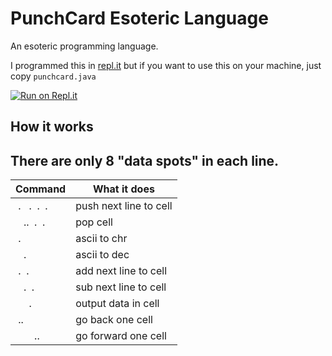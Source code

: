 # PunchCard Esoteric Language
An esoteric programming language.

I programmed this in [repl.it](https://repl.it) but if you want to use this on your machine, just copy `punchcard.java`

[![Run on Repl.it](https://repl.it/badge/github/Supercolbat/PunchCard-PL)](https://repl.it/github/Supercolbat/PunchCard-PL)

## How it works
There are only 8 "data spots" in each line.
---

| Command     | What it does           |
| --- | --- |
|&nbsp;.&nbsp;&nbsp;&nbsp;.&nbsp;&nbsp;.&nbsp;&nbsp;.&nbsp;| push next line to cell |
|&nbsp;&nbsp;&nbsp;..&nbsp;&nbsp;.&nbsp;&nbsp;.&nbsp;&nbsp;| pop cell               |
|&nbsp;.&nbsp;&nbsp;&nbsp;&nbsp;&nbsp;&nbsp;&nbsp;&nbsp;&nbsp;&nbsp;&nbsp;| ascii to chr           |
|&nbsp;&nbsp;&nbsp;.&nbsp;&nbsp;&nbsp;&nbsp;&nbsp;&nbsp;&nbsp;&nbsp;&nbsp;| ascii to dec           |
|&nbsp;.&nbsp;&nbsp;.&nbsp;&nbsp;&nbsp;&nbsp;&nbsp;&nbsp;&nbsp;&nbsp;| add next line to cell  |
|&nbsp;&nbsp;&nbsp;.&nbsp;&nbsp;.&nbsp;&nbsp;&nbsp;&nbsp;&nbsp;&nbsp;| sub next line to cell  |
|&nbsp;&nbsp;&nbsp;&nbsp;&nbsp;.&nbsp;&nbsp;&nbsp;&nbsp;&nbsp;&nbsp;&nbsp;| output data in cell    |
|&nbsp;..&nbsp;&nbsp;&nbsp;&nbsp;&nbsp;&nbsp;&nbsp;&nbsp;&nbsp;&nbsp;| go back one cell       |
|&nbsp;&nbsp;&nbsp;&nbsp;&nbsp;&nbsp;&nbsp;..&nbsp;&nbsp;&nbsp;&nbsp;| go forward one cell    |